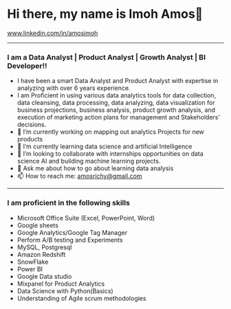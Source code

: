 # Hi there, my name is Imoh Amos👋
www.linkedin.com/in/amosimoh

---
### I am a Data Analyst | Product Analyst | Growth Analyst | BI Developer!!

- I have been a smart Data Analyst and Product Analyst with expertise in analyzing with over 6 years experience. 
- I am Proficient in using various data analytics tools for data collection, data cleansing, data processing, data analyzing, data visualization for business projections, business analysis, product growth analysis, and execution of marketing action plans for management and Stakeholders' decisions.
- 🔭 I’m currently working on mapping out analytics Projects for new products
- 🌱 I’m currently learning data science and artificial Intelligence
- 👯 I’m looking to collaborate with internships opportunities on data science AI and building machine learning projects.
- 💬 Ask me about how to go about learning data analysis
- 📫 How to reach me: amosrichy@gmail.com
-----
### I am proficient in the following skills
   - Microsoft Office Suite (Excel, PowerPoint, Word)
   - Google sheets
   - Google Analytics/Google Tag Manager
   - Perform A/B testing and Experiments
   - MySQL, Postgresql
   - Amazon Redshift
   - SnowFlake
   - Power BI
   - Google Data studio
   - Mixpanel for Product Analytics
   - Data Science with Python(Basics)
   - Understanding of Agile scrum methodologies





